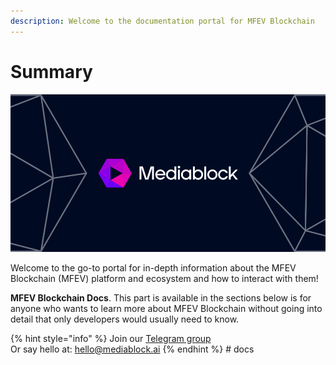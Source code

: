 ```yaml
---
description: Welcome to the documentation portal for MFEV Blockchain
---
```


# Summary

![](.gitbook/assets/docs_1500x500.png)

Welcome to the go-to portal for in-depth information about the MFEV Blockchain (MFEV) platform and ecosystem and how to interact with them!

**MFEV Blockchain Docs**. This part is available in the sections below is for anyone who wants to learn more about MFEV Blockchain without going into detail that only developers would usually need to know.

{% hint style="info" %}
Join our [Telegram group](https://t.me/mediablock_official)\
Or say hello at: hello@mediablock.ai
{% endhint %}
#   d o c s 
 
 